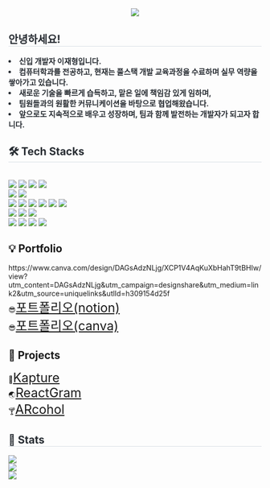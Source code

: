<div align="center">
    <img
        src="https://capsule-render.vercel.app/api?type=egg&color=0:644f4f,100:f8f7f7&height=180&text=Hello%20World!%20I'm%20Jaehyeong&animation=twinkling&fontColor=4b4848&fontSize=40" />
</div>
<div style="text-align: left;">
    <h2 style="border-bottom: 1px solid #d8dee4; color: #282d33;"> 안녕하세요! </h2>
    <div style="font-weight: 700; font-size: 15px; text-align: left; color: #282d33;">
        <li> 신입 개발자 이재형입니다.
        <li>컴퓨터학과를 전공하고, 현재는 풀스택 개발 교육과정을 수료하며 실무 역량을 쌓아가고 있습니다.
        <li>새로운 기술을 빠르게 습득하고, 맡은 일에 책임감 있게 임하며,
        <li>팀원들과의 원활한 커뮤니케이션을 바탕으로 협업해왔습니다.
        <li>앞으로도 지속적으로 배우고 성장하며, 팀과 함께 발전하는 개발자가 되고자 합니다.
    </div>
</div>
<div style="text-align: left;">
    <h2 style="border-bottom: 1px solid #d8dee4; color: #282d33;"> 🛠️ Tech Stacks </h2> <br>
    <div style="margin: ; text-align: left;" "text-align: left;">
        <img src="https://img.shields.io/badge/Java-007396?style=plastic&logo=Java&logoColor=white">
        <img src="https://img.shields.io/badge/SpringBoot-6DB33F?style=plastic&logo=springboot&logoColor=white">
        <img src="https://img.shields.io/badge/AWS-232F3E?style=plastic&logo=Amazon%20AWS&logoColor=white">
        <img src="https://img.shields.io/badge/JSP-007396?style=plastic&logo=java&logoColor=white">
        <br />
        <img src="https://img.shields.io/badge/MySQL-4479A1?style=plastic&logo=MySQL&logoColor=white">
        <img src="https://img.shields.io/badge/Oracle-F80000?style=plastic&logo=Oracle&logoColor=white">
        <br /><img src="https://img.shields.io/badge/HTML5-E34F26?style=plastic&logo=HTML5&logoColor=white">
        <img src="https://img.shields.io/badge/CSS3-1572B6?style=plastic&logo=CSS3&logoColor=white">
        <img src="https://img.shields.io/badge/Javascript-F7DF1E?style=plastic&logo=Javascript&logoColor=white">
        <img src="https://img.shields.io/badge/jQuery-0769AD?style=plastic&logo=jQuery&logoColor=white">
        <img src="https://img.shields.io/badge/Vue.js-4FC08D?style=plastic&logo=Vue.js&logoColor=white">
        <img src="https://img.shields.io/badge/Ajax-0095D5?style=plastic&logo=javascript&logoColor=white">
        <br />
        <img src="https://img.shields.io/badge/React-61DAFB?style=plastic&logo=React&logoColor=white">
        <img src="https://img.shields.io/badge/Node.js-339933?style=plastic&logo=Node.js&logoColor=white">
        <img src="https://img.shields.io/badge/Express-000000?style=plastic&logo=Express&logoColor=white">
        <br />
        <img src="https://img.shields.io/badge/ApacheTomcat-F8DC75?style=plastic&logo=apachetomcat&logoColor=white">
        <img src="https://img.shields.io/badge/Linux-FCC624?style=plastic&logo=Linux&logoColor=white">
        <img src="https://img.shields.io/badge/Flutter-02569B?style=plastic&logo=Flutter&logoColor=white">
        <img src="https://img.shields.io/badge/Dart-0175C2?style=plastic&logo=Dart&logoColor=white">
    </div>
</div>
<div style="text-align: left;">
    <h2>💡 Portfolio </h2>https://www.canva.com/design/DAGsAdzNLjg/XCP1V4AqKuXbHahT9tBHIw/view?utm_content=DAGsAdzNLjg&utm_campaign=designshare&utm_medium=link2&utm_source=uniquelinks&utlId=h309154d25f
    <div>😎<a style="font-size: 25px;" href="https://www.notion.so/Portfolio-2006e1a0959280619b78dd083f38c89a?pvs=4">포트폴리오(notion)</a></div>
    <div>😎<a style="font-size: 25px;" href="https://www.canva.com/design/DAGsAdzNLjg/XCP1V4AqKuXbHahT9tBHIw/view?utm_content=DAGsAdzNLjg&utm_campaign=designshare&utm_medium=link2&utm_source=uniquelinks&utlId=h309154d25f">포트폴리오(canva)</a></div>
</div>
<div style="text-align: left;">
    <h2>📝 Projects </h2>
    <div>🚌<a style="font-size: 25px;" href="https://github.com/Taehun92/Project_Kapture">Kapture</a></div>
    <div>🌏<a style="font-size: 25px;" href="https://github.com/leejh8997/react_project">ReactGram</a></div>
    <div>🍸<a style="font-size: 25px;" href="https://github.com/leejh8997/ARcohol">ARcohol</a></div>
</div>
<div style="text-align: left;">
    <h2 style="border-bottom: 1px solid #d8dee4; color: #282d33;"> 🏅 Stats </h2>
    <div style="text-align: left;">
      <img src="https://github-readme-stats.vercel.app/api?username=leejh8997&show_icons=true&theme=default&cache_seconds=0"/>
      <br/>
      <!-- GitHub Readme Streak Stats -->
      <img src="https://github-readme-streak-stats.herokuapp.com?user=leejh8997&theme=default" />
      <br/>
      <img src="https://github-readme-stats.vercel.app/api/top-langs/?username=leejh8997&layout=compact"/>
    </div>
